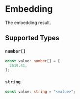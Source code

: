 # Embedding

The embedding result.


## Supported Types

### `number[]`

```typescript
const value: number[] = [
  2519.41,
];
```

### `string`

```typescript
const value: string = "<value>";
```

